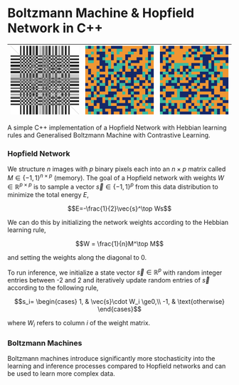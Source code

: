 # Boltzmann Machine & Hopfield Network in C++

| ![](models/food.png) | ![](output/donut.gif)  | ![](output/burger.gif) |
|----------------------|------------------------|------------------------|

A simple C++ implementation of a Hopfield Network with Hebbian learning rules and Generalised Boltzmann Machine with Contrastive Learning.

### Hopfield Network

We structure $n$ images with $p$ binary pixels each into an $n\times p$ matrix called $M\in\{-1,1\}^{n\times p}$ (memory). The goal of a Hopfield network with weights $W\in\mathbb{R}^{p\times p}$ is to sample a vector $\vec{s}\in\{-1,1\}^p$ from this data distribution to minimize the total energy $E$,

$$E=-\frac{1}{2}\vec{s}^\top Ws$$

We can do this by initializing the network weights according to the Hebbian learning rule,

$$W = \frac{1}{n}M^\top M$$

and setting the weights along the diagonal to 0.

To run inference, we initialize a state vector $\vec{s}\in\mathbb{R}^p$ with random integer entries between -2 and 2 and iteratively update random entries of $\vec{s}$ according to the following rule,

$$s_i= \begin{cases}
1, &         \vec{s}\cdot W_i \ge0,\\
-1, &         \text{otherwise}
\end{cases}$$

where $W_i$ refers to column $i$ of the weight matrix.

### Boltzmann Machines

Boltzmann machines introduce significantly more stochasticity into the learning and inference processes compared to Hopfield networks and can be used to learn more complex data.
